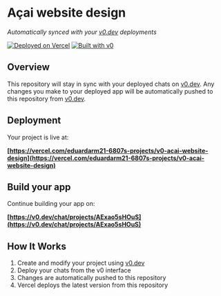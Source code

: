 # Açai website design

*Automatically synced with your [v0.dev](https://v0.dev) deployments*

[![Deployed on Vercel](https://img.shields.io/badge/Deployed%20on-Vercel-black?style=for-the-badge&logo=vercel)](https://vercel.com/eduardarm21-6807s-projects/v0-acai-website-design)
[![Built with v0](https://img.shields.io/badge/Built%20with-v0.dev-black?style=for-the-badge)](https://v0.dev/chat/projects/AExao5sHOuS)

## Overview

This repository will stay in sync with your deployed chats on [v0.dev](https://v0.dev).
Any changes you make to your deployed app will be automatically pushed to this repository from [v0.dev](https://v0.dev).

## Deployment

Your project is live at:

**[https://vercel.com/eduardarm21-6807s-projects/v0-acai-website-design](https://vercel.com/eduardarm21-6807s-projects/v0-acai-website-design)**

## Build your app

Continue building your app on:

**[https://v0.dev/chat/projects/AExao5sHOuS](https://v0.dev/chat/projects/AExao5sHOuS)**

## How It Works

1. Create and modify your project using [v0.dev](https://v0.dev)
2. Deploy your chats from the v0 interface
3. Changes are automatically pushed to this repository
4. Vercel deploys the latest version from this repository